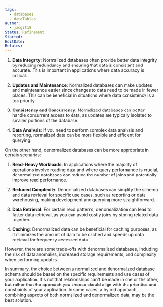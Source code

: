 ```yaml
---
tags:
  - databases
  - dataTables
author:
  - jacgit18
Status: Refinement
Started: 
EditDate: 
Relates:
---
```

1. **Data Integrity**: Normalized databases often provide better data integrity by reducing redundancy and ensuring that data is consistent and accurate. This is important in applications where data accuracy is critical.  
  
2. **Updates and Maintenance**: Normalized databases can make updates and maintenance easier since changes to data need to be made in fewer places. This can be beneficial in situations where data consistency is a top priority.  
  
3. **Consistency and Concurrency**: Normalized databases can better handle concurrent access to data, as updates are typically isolated to smaller portions of the database.  
  
4. **Data Analysis**: If you need to perform complex data analysis and reporting, normalized data can be more flexible and efficient for querying.  
  
On the other hand, denormalized databases can be more appropriate in certain scenarios:  
  
1. **Read-Heavy Workloads**: In applications where the majority of operations involve reading data and where query performance is crucial, denormalized databases can reduce the number of joins and potentially improve read performance.  
  
2. **Reduced Complexity**: Denormalized databases can simplify the schema and data retrieval for specific use cases, such as reporting or data warehousing, making development and querying more straightforward.  
  
3. **Data Retrieval**: For certain read patterns, denormalization can lead to faster data retrieval, as you can avoid costly joins by storing related data together.  
  
4. **Caching**: Denormalized data can be beneficial for caching purposes, as it minimizes the amount of data to be cached and speeds up data retrieval for frequently accessed data.  
  
However, there are some trade-offs with denormalized databases, including the risk of data anomalies, increased storage requirements, and complexity when performing updates.  
  
In summary, the choice between a normalized and denormalized database schema should be based on the specific requirements and use cases of your application. It's not that relationships can't be made in one or the other, but rather that the approach you choose should align with the priorities and constraints of your application. In some cases, a hybrid approach, combining aspects of both normalized and denormalized data, may be the best solution.